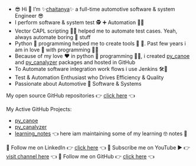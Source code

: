 - 😎 Hi 👋 I’m ✨[chaitanya](https://www.linkedin.com/in/chaitu-ycr/)✨ a full-time automotive software & system Engineer 😎
- I perform software & system test 🕵 ➕ Automation 👨‍💻
- Vector CAPL scripting 👨‍💻 helped me to automate test cases. Yeah, always automate boring 🥱 stuff
- Python 🐍 programming helped me to create tools 🤖 🧰. Past few years i am in love 💞️ with programming 👨‍💻
- Because of my love ❤️ in python 🐍 programming 👨‍💻, i created [py_canoe](https://github.com/chaitu-ycr/py_canoe) and [py_canalyzer](https://github.com/chaitu-ycr/py_canalyzer) packages and hosted in GitHub
- To Automate software integration work flows i use Jenkins 🛠️🚀
- Test & Automation Enthusiast who Drives Efficiency & Quality
- Passionate about Automotive 🚗 Software & Systems

My open source GitHub repositories 👉 [click here](https://github.com/chaitu-ycr?tab=repositories) 👈

My Active GitHub Projects:

- [py_canoe](https://github.com/chaitu-ycr/py_canoe)
- [py_canalyzer](https://github.com/chaitu-ycr/py_canalyzer)
- [learning_notes](https://github.com/chaitu-ycr/learning_notes) 👈 here iam maintaining some of my learning 🤓 notes 📗

📣 Follow me on LinkedIn 👉 [click here](https://www.linkedin.com/in/chaitu-ycr/) 👈
📣 Subscribe me on YouTube ▶️ 👉 [visit channel here](https://www.youtube.com/@chaitu-ycr) 👈
📣 Follow me on GitHub 👉 [click here](https://github.com/chaitu-ycr) 👈

